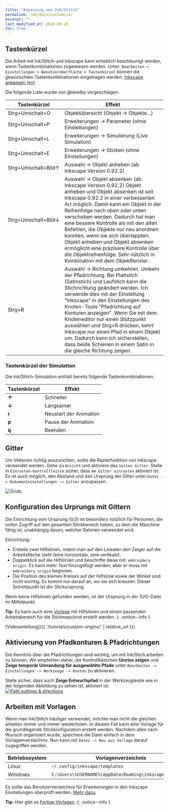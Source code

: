 ```yaml
---
title: "Anpassung von Ink/Stitch"
permalink: /de/docs/customize/
excerpt: ""
last_modified_at: 2018-08-26
toc: true
---
```


## Tastenkürzel

Die Arbeit mit Ink/Stitch und Inkscape kann erheblich beschleunigt werden, wenn Tastenkombinationen zugewiesen werden. Unter: `Bearbeiten > Einstellungen > Benutzeroberfläche > Tastenkürzel` können die gewünschten Tastenkombinationen eingetragen werden. [Inkscape anpassen (en)](http://wiki.inkscape.org/wiki/index.php/Customizing_Inkscape)

Die folgende Liste wurde von @lexelby vorgeschlagen:

Tastenkürzel      | Effekt
----------------- | ------
<nobr><key>Strg</key>+<key>Umschalt</key>+<key>O</key></nobr> | Objektübersicht (Objekt -> Objekte...)
<key>Strg</key>+<key>Umschalt</key>+<key>P</key> | Erweiterungen -> Parameter (ohne Einstellungen)
<key>Strg</key>+<key>Umschalt</key>+<key>L</key> | Erweiterungen -> Simulierung (Live Simulation)
<key>Strg</key>+<key>Umschalt</key>+<key>E</key> | Erweiterungen -> Sticken (ohne Einstellungen)
<key>Strg</key>+<key>Umschalt</key>+<key>Bild↑</key> | Auswahl -> Objekt anheben (ab Inkscape Version 0.92.2)
<key>Strg</key>+<key>Umschalt</key>+<key>Bild↓</key> | Auswahl -> Objekt absenken (ab Inkscape Version 0.92.2) Objekt anheben und Objekt absenken ist seit Inkscape 0.92.2 in einer verbesserten Art möglich. Damit kann ein Objekt in der Reihenfolge nach oben oder unten verschoben werden. Dadurch hat man eine bessere Kontrolle als mit den alten Befehlen, die Objekte nur neu anordnen konnten, wenn sie sich überlappten. Objekt anheben und Objekt absenken ermöglicht eine präzisere Kontrolle über die Objektreihenfolge. Sehr nützlich in Kombination mit dem Objektfenster.
<key>Strg</key>+<key>R</key> | Auswahl -> Richtung umkehren. Umkehr der Pfadrichtung. Bei Plattstich (Satinstich) und Laufstich kann die Stichrichtung geändert werden. Ich verwende dies mit der Einstellung "Inkscape" in den Einstellungen des Knoten-Tools "Pfadrichtung auf Konturen anzeigen". Wenn Sie mit dem Knoteneditor nur einen Stützpunkt auswählen und Strg+R drücken, kehrt Inkscape nur einen Pfad in einem Objekt um. Dadurch kann ich sicherstellen, dass beide Schienen in einem Satin in die gleiche Richtung zeigen.

### Tastenkürzel der Simulation
Die Ink/Stitch-Simulation enthält bereits folgende Tastenkombinationen:

Tastenkürzel | Effekt
-------- | --------
**↑** | Schneller
**↓** | Langsamer
**r** | Neustart der Animation
**p** | Pause der Animation
**q** | Beenden

## Gitter

Um Vektoren richtig auszurichten, sollte die Rasterfunktion von Inkscape verwendet werden. Gehe zu `Ansicht` und aktiviere das `Seiten Gitter`. Stelle in `Einrasten-Kontrollleiste` sicher, dass `Am Gitter einrasten` aktiviert ist. Es ist auch möglich, den Abstand und den Ursprung der Gitter unter `Datei -> Dokumenteinstellungen -> Gitter` anzupassen.

![Grids](https://user-images.githubusercontent.com/11083514/40359052-414d3554-5db9-11e8-8b49-3be75c5e9732.png)

## Konfiguration des Urprungs mit Gittern

Die Einrichtung vom Ursprung (0,0) ist besonders nützlich für Personen, die vollen Zugriff auf den gesamten Stickbereich haben, zu dem die Maschine fähig ist, unabhängig davon, welcher Rahmen verwendet wird.

Einrichtung:
  * Erstelle zwei Hilfslinien, indem man auf den Linealen den Zeiger auf die Arbeitsfläche zieht (eine horizontale, eine vertikale).
  * Doppelklick auf die Hilfslinien und beschrifte diese mit: `embroidery origin`. Es kann mehr Text hinzugefügt werden, aber er muss mit `embroidery origin` beginnen.
  * Die Position des kleinen Kreises auf der Hilfslinie sowie der Winkel sind nicht wichtig. Es kommt nur darauf an, wo sie sich kreuzen. Dieser Schnittpunkt ist der Stickursprung.

Wenn keine Hilfslinien gefunden werden, ist der Ursprung in der SVG-Datei im Mittelpunkt.
  
**Tip:** Es kann auch eine [Vorlage]((/docs/customize/#working-with-templates)) mit Hilfslinien und einem passenden Arbeitsbereich für die Stickmaschine erstellt werden.
{: .notice--info }

[Videoanleitung]({{ '/tutorials/custom-origins/' | relative_url }})

## Aktivierung von Pfadkonturen & Pfadrichtungen

Die Kenntnis über die Pfadrichtungen sind wichtig, um mit Ink/Stich arbeiten zu können. Wir empfehlen daher, die Kontrollkästchen **Umriss zeigen** und **Zeige temporär Umrandung für ausgewählte Pfade** unter `Bearbeiten -> Einstellungen -> Werkzeuge -> Knoten` zu aktivieren.

Stelle sicher, dass auch **Zeige Entwurfspfad** in der Werkzeugleiste wie in der folgenden Abbildung zu sehen ist, aktiviert ist.
[![Path outlines & directions](https://user-images.githubusercontent.com/11083514/40360721-f294ef0a-5dbe-11e8-9d4d-98f469ff1fba.png)](https://user-images.githubusercontent.com/11083514/40360721-f294ef0a-5dbe-11e8-9d4d-98f469ff1fba.png)

## Arbeiten mit Vorlagen

Wenn man Ink/Stitch häufiger verwendet, möchte man nicht die gleichen arbeiten immer und immer wiederholen. In diesem Fall kann eine Vorlage für die grundlegende Stickkonfiguration erstellt werden. Nachdem alles nach Wunsch organisiert wurde, speichere die Datei einfach in dem Vorlagenverzeichnis. Nun kann mit `Datei -> Neu aus Vorlage` darauf zugegriffen werden.

Betriebssystem|Vorlagenverzeichnis
---|---
Linux   | `~/.config/inkscape/templates`
Windows | `C:\Users\%USERNAME%\AppData\Roaming\inkscape\templates`

Es sollte das Benutzerverzeichnis für Erweiterungen in den Inkscape Einstellungen überprüft werden. [Mehr dazu](/docs/faq/#i-have-downloaded-and-unzipped-the-latest-release-where-do-i-put-it).

**Tip:** Hier gibt es [Fertige Vorlagen](/tutorials/resources/templates/).
{: .notice--info }

